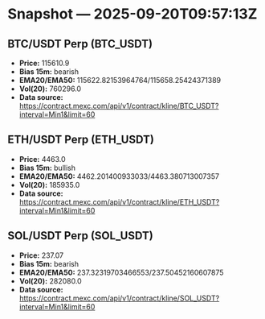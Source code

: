 # Snapshot — 2025-09-20T09:57:13Z

## BTC/USDT Perp (BTC_USDT)
- **Price:** 115610.9
- **Bias 15m:** bearish
- **EMA20/EMA50:** 115622.82153964764/115658.25424371389
- **Vol(20):** 760296.0
- **Data source:** https://contract.mexc.com/api/v1/contract/kline/BTC_USDT?interval=Min1&limit=60

## ETH/USDT Perp (ETH_USDT)
- **Price:** 4463.0
- **Bias 15m:** bullish
- **EMA20/EMA50:** 4462.201400933033/4463.380713007357
- **Vol(20):** 185935.0
- **Data source:** https://contract.mexc.com/api/v1/contract/kline/ETH_USDT?interval=Min1&limit=60

## SOL/USDT Perp (SOL_USDT)
- **Price:** 237.07
- **Bias 15m:** bearish
- **EMA20/EMA50:** 237.32319703466553/237.50452160607875
- **Vol(20):** 282080.0
- **Data source:** https://contract.mexc.com/api/v1/contract/kline/SOL_USDT?interval=Min1&limit=60
